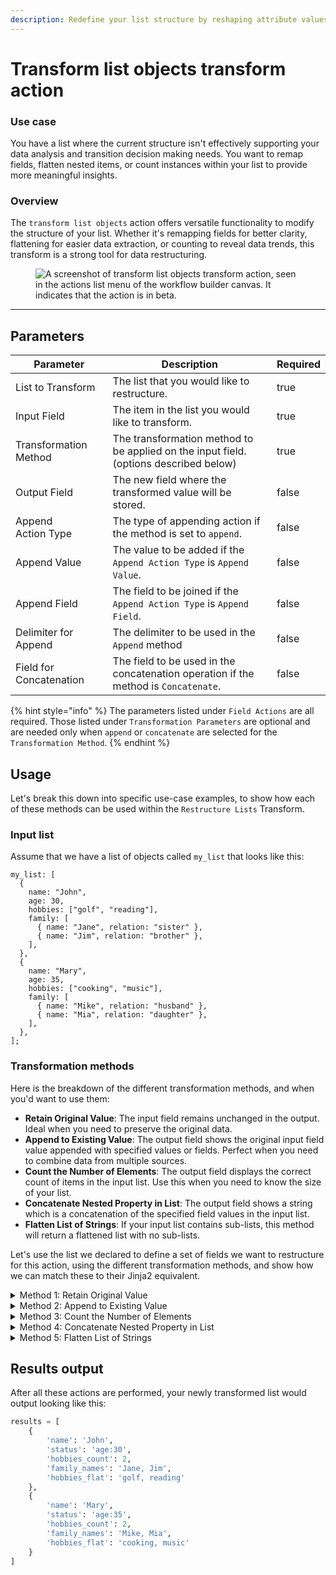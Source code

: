 ```yaml
---
description: Redefine your list structure by reshaping attribute values.
---
```


# Transform list objects transform action

### Use case

You have a list where the current structure isn't effectively supporting your data analysis and transition decision making needs. You want to remap fields, flatten nested items, or count instances within your list to provide more meaningful insights.

### Overview

The `transform list objects` action offers versatile functionality to modify the structure of your list. Whether it's remapping fields for better clarity, flattening for easier data extraction, or counting to reveal data trends, this transform is a strong tool for data restructuring.

<figure><img src="../../../.gitbook/assets/Screenshot 2025-03-24 at 10.56.59 AM.png" alt="A screenshot of transform list objects transform action, seen in the actions list menu of the workflow builder canvas. It indicates that the action is in beta."><figcaption></figcaption></figure>

***

## Parameters

<table><thead><tr><th width="177">Parameter</th><th width="451">Description</th><th data-type="checkbox">Required</th></tr></thead><tbody><tr><td>List to Transform</td><td>The list that you would like to restructure.</td><td>true</td></tr><tr><td>Input Field</td><td>The item in the list you would like to transform.</td><td>true</td></tr><tr><td>Transformation Method</td><td>The transformation method to be applied on the input field. (options described below)</td><td>true</td></tr><tr><td>Output Field</td><td>The new field where the transformed value will be stored.</td><td>false</td></tr><tr><td>Append<br>Action Type</td><td>The type of appending action if the method is set to <code>append</code>.</td><td>false</td></tr><tr><td>Append Value</td><td>The value to be added if the <code>Append Action Type</code> is <code>Append Value</code>.</td><td>false</td></tr><tr><td>Append Field</td><td>The field to be joined if the <code>Append Action Type</code> is <code>Append Field</code>.</td><td>false</td></tr><tr><td>Delimiter for Append</td><td>The delimiter to be used in the <code>Append</code> method</td><td>false</td></tr><tr><td>Field for Concatenation</td><td>The field to be used in the concatenation operation if the method is <code>Concatenate</code>.</td><td>false</td></tr></tbody></table>

{% hint style="info" %}
The parameters listed under `Field Actions` are all required. Those listed under `Transformation Parameters` are optional and are needed only when `append` or `concatenate` are selected for the `Transformation Method`.
{% endhint %}

## Usage

Let's break this down into specific use-case examples, to show how each of these methods can be used within the `Restructure Lists` Transform.

### Input list

Assume that we have a list of objects called `my_list` that looks like this:

```django
my_list: [
  {
    name: "John",
    age: 30,
    hobbies: ["golf", "reading"],
    family: [
      { name: "Jane", relation: "sister" },
      { name: "Jim", relation: "brother" },
    ],
  },
  {
    name: "Mary",
    age: 35,
    hobbies: ["cooking", "music"],
    family: [
      { name: "Mike", relation: "husband" },
      { name: "Mia", relation: "daughter" },
    ],
  },
];
```

### Transformation methods

Here is the breakdown of the different transformation methods, and when you'd want to use them:

* **Retain Original Value**: The input field remains unchanged in the output. Ideal when you need to preserve the original data.
* **Append to Existing Value**: The output field shows the original input field value appended with specified values or fields. Perfect when you need to combine data from multiple sources.
* **Count the Number of Elements**: The output field displays the correct count of items in the input list. Use this when you need to know the size of your list.
* **Concatenate Nested Property in List**: The output field shows a string which is a concatenation of the specified field values in the input list.
* **Flatten List of Strings**: If your input list contains sub-lists, this method will return a flattened list with no sub-lists.

Let's use the list we declared to define a set of fields we want to restructure for this action, using the different transformation methods, and show how we can match these to their Jinja2 equivalent.

<details>

<summary>Method 1: Retain Original Value</summary>

This action retains the original value of `name`.

**Action Parameters:**

<pre class="language-yaml"><code class="lang-yaml">field_actions:
<strong> input: name
</strong> method: original
 output: name
</code></pre>

**Jinja2 Equivalent:**

```jinja2
{% raw %}
{% set _ = transformed_item.update({'name': item['name']}) %}
{% endraw %}


```

</details>

<details>

<summary>Method 2: Append to Existing Value</summary>

This action appends the literal string "age" before the actual age, separated by a colon.

**Action Parameters:**

```yaml
field_actions:
 input: age
 method: append
 output: status
 transformation_parameters:
  append_type: append_value
  append_value: 'age'
  delimiter: ':'
```

**Jinja2 Equivalent:**

```jinja2
{% raw %}
{% set _ = transformed_item.update({'status': 'age' ~ ':' ~ item['age']}) %}
{% endraw %}


```

</details>

<details>

<summary>Method 3: Count the Number of Elements</summary>

This action counts the number of items present in the `hobbies` list.

**Action Parameters:**

```yaml
field_actions:
 input: hobbies
 method: count
 output: hobbies_count
```

**Jinja2 Equivalent:**

```jinja2
{% raw %}
{% set _ = transformed_item.update({'hobbies_count': item['hobbies']|length}) %}
{% endraw %}


```

</details>

<details>

<summary>Method 4: Concatenate Nested Property in List</summary>

This action concatenates the `name` field from the `family` list of objects.

**Action Parameters:**

```yaml
field_actions:
 input: family
 method: concatenate
 output: family_names
 transformation_parameters:
  field: name
```

**Jinja2 Equivalent:**

```jinja2
{% raw %}
{% set _ = transformed_item.update({'family_names': ', '.join([dep['name'] for dep in item['family']])}) %}
{% endraw %}


```

</details>

<details>

<summary>Method 5: Flatten List of Strings</summary>

This action flattens the `hobbies` list of strings into a single comma separated string.

**Action Parameters:**

```yaml
field_actions:  
 input: hobbies
 method: flatten
 output: hobbies_flat
```

**Jinja2 Equivalent:**

```jinja2
{% raw %}
{% set _ = transformed_item.update({'hobbies_flat': ', '.join(item['hobbies'])}) %}
{% endraw %}
```

</details>

## Results output

After all these actions are performed, your newly transformed list would output looking like this:

```python
results = [
    {
        'name': 'John',
        'status': 'age:30',
        'hobbies_count': 2,
        'family_names': 'Jane, Jim',
        'hobbies_flat': 'golf, reading'
    },
    {
        'name': 'Mary',
        'status': 'age:35',
        'hobbies_count': 2,
        'family_names': 'Mike, Mia',
        'hobbies_flat': 'cooking, music'
    }
]
```
